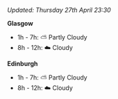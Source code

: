 *Updated: Thursday 27th April 23:30*

**Glasgow**

* 1h - 7h: :partly_sunny: Partly Cloudy
* 8h - 12h: :cloud: Cloudy

**Edinburgh**

* 1h - 7h: :partly_sunny: Partly Cloudy
* 8h - 12h: :cloud: Cloudy
